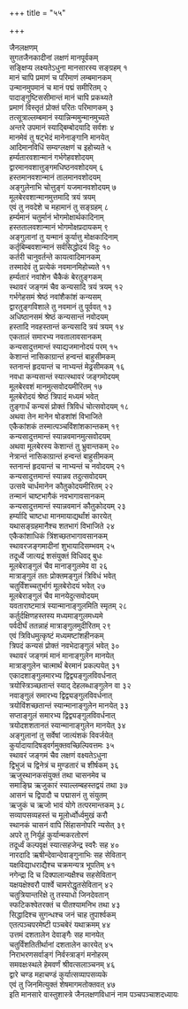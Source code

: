 +++
title = "५५"

+++
   
जैनलक्षणम्  
सुगतजैनकादीनां लक्षणं मानपूर्वकम्   
सङ्क्षिप्य लक्ष्यतेऽधुना मानसारस्य सङ्ग्रहम् १  
मानं चापि प्रमाणं च परिमाणं लम्बमानकम्   
उन्मानमुपमानं च मानं पद्मं समीरितम् २  
पादाङ्गुष्टिससीमान्तं मानं चापि प्रकथ्यते   
प्रमाणं विस्तृतं प्रोक्तं परितः परिमाणकम् ३  
तत्सूत्राल्लम्बमानं स्यान्निन्ममुन्मानमुच्यते   
अन्तरे उपमानं स्याद्बिम्बोदयादि सर्वशः ४  
मानमेवं तु षट्भेदं मानेनाङ्गानि मानयेत्   
आदिमानविधिं सम्यग्लक्षणं च इहोच्यते ५  
हर्म्यतारवशान्मानं गर्भगेहवशोदयम्   
द्वारमानवशात्तुङ्गमधिष्ठनवशोदयम् ६  
हस्तमानवशान्मानं तालमानवशोदयम्   
अङ्गुलेनाभि चोत्तुङ्गं यजमानवशोदयम् ७  
मूलबेरवशान्मानमुत्तमादि त्रयं त्रयम्   
एवं तु नवदेशे च महामानं तु सङ्ग्रहम् ८  
हर्म्यमानं चतुर्मानं भोगमोक्षार्थकादिनाम्   
हस्ततालवशान्मानं भोगमोक्षप्रदायकम् ९  
अङ्गुलानां तु यन्मानं कुर्यात्तु मोक्षकादिनाम्   
कर्तृबिम्बवशान्मानं सर्वसिद्धोदयं विदुः १०  
कर्तरी चानुवर्तन्ते कायत्वादिमानकम्   
तस्मादेवं तु प्रत्येकं नवमानमिहोच्यते ११  
हर्म्यतारं नवांशेन चैकैकं बेरतुङ्गकम्   
स्थावरं जङ्गमं चैव कन्यसादि त्रयं त्रयम् १२  
गर्भगेहसमं श्रेष्ठं नवांशैकांशं कन्यसम्   
द्वारतुङ्गविशाले तु नवमानं तु पूर्ववत् १३  
अधिष्ठानसमं श्रेष्ठं कन्यसान्तं नवोदयम्   
हस्तादि नवहस्तान्तं कन्यसादि त्रयं त्रयम् १४  
एकतालं समारभ्य नवतालावसानकम्   
कन्यसादुत्तमान्तं स्याद्यजमानोदयं परम् १५  
केशान्तं नासिकाग्रान्तं हन्वन्तं बाहुसीमकम्   
स्तनान्तं हृदयान्तं च नाभ्यन्तं मेढ्रसीमकम् १६  
नवधा कन्यसान्तं स्यात्स्थावरं जङ्गमोदयम्   
मूलबेरवशं मानमुत्सवोदयमीरितम् १७  
मूलबेरोदयं श्रेष्ठं त्रिपादं मध्यमं भवेत्   
तुङ्गार्धं कन्यसं प्रोक्तं त्रिविधं चोत्सवोदयम् १८  
अथवा तेन मानेन षोडशांशं विभाजिते   
एकैकांशकं तस्मात्पञ्चविंशांशकान्तकम् १९  
कन्यसादुत्तमान्तं स्यान्नवमानमुत्सवोदयम्   
अथवा मूलबेरस्य केशान्तं तु भ्रुवान्तकम् २०  
नेत्रान्तं नासिकाग्रान्तं हन्वन्तं बाहुसीमकम्   
स्तनान्तं हृदयान्तं च नाभ्यन्तं च नवोदयम् २१  
कन्यसादुत्तमान्तं स्यान्नव तदुत्सवोदयम्   
उत्सवे चार्धमानेन कौतुकोदयमीरितम् २२  
तन्मानं चाष्टभागैकं नवभागावसानकम्   
कन्यसादुत्तमान्तं स्यान्नवमानं कौतुकोदयम् २३  
हर्म्यादि चाष्टधा मानमायाद्यर्थांशं कारयेत्   
यथासङ्ग्रहमानैश्च शतभागं विभाजिते २४  
एकैकांशाधिकं त्रिंशच्छतभागावसानकम्   
स्थावरजङ्गमादीनां शुभायादिसम्भवम् २५  
तदूर्ध्वे जात्यद्रं शसंयुक्तं विधिवद् बुधः   
मूलबेराङ्गुलं चैव मानाङ्गुलमेव वा २६  
मात्राङ्गुलं ततः प्रोक्तमङ्गुलं त्रिविधं भवेत्   
चतुर्विंशच्चतुर्भागं मूलबेरोदयं भवेत् २७  
मूलबेराङ्गुलं चैव मानयेदुत्सवोदयम्   
यवताराष्टमात्रं स्यान्मानाङ्गुलमिति स्मृतम् २८  
कर्तुर्दक्षिणहस्तस्य मध्यमाङ्गुलमध्यमे   
पर्वदीर्घं ततन्नाहं मात्राङ्गुलमुदीरितम् २९  
एवं त्रिविधमुत्कृष्टं मध्यमष्टांशहीनकम्   
त्रिपदं कन्यसं प्रोक्तं नवभेदाङ्गुलं भवेत् ३०  
स्थावरं जङ्गमं मानं मानाङ्गुलेन मानयेत्   
मात्राङ्गुलेन चात्मार्थं बेरमानं प्रकल्पयेत् ३१  
एकादशाङ्गुलमारभ्य द्विद्व्यङ्गुलविवर्धनात्   
त्रयोस्त्रिञ्च्छतान्तं स्याद् देहलब्धाङ्गुलेन वा ३२  
नवाङ्गुलं समारभ्य द्विद्व्यङ्गुलविवर्धनात्   
त्रयोविंशच्छतान्तं स्यान्मानाङ्गुलेन मानयेत् ३३  
सप्ताङ्गुलं समारभ्य द्विद्व्यङ्गुलविवर्धनात्   
त्रयोदशशतानतं स्यान्मानाङ्गुलेन मानयेत् ३४  
अङ्गुलानां तु सर्वेषां जात्यंशकं विवर्जयेत्   
कुर्यादायादिषड्वर्गमुक्तवच्छिल्पिवत्तमः ३५  
स्थावरं जङ्गमं चैव लक्षणं वक्ष्यतेऽधुना   
द्विभुजं च द्विनेत्रं च मुण्डतारं च शीर्षकम् ३६  
ऋजुस्थानकसंयुक्तं तथा चासनमेव च   
समाङ्घ्रि ऋजुकारं स्याल्लम्बहस्तद्वयं तथा ३७  
आसनं च द्विपादौ च पद्मासनं तु संयुतम्   
ऋजुकं च ऋजो भावं योगे तत्परमान्तकम् ३८  
सव्यापसव्यहस्तं च मूलोर्ध्वोर्ध्वमुखं करौ   
स्थानकं चासनं वापि सिंहासनोपरि न्यसेत् ३९  
अपरे तु निर्यूहं कुर्यान्मकरतोरणं   
तदूर्ध्वं कल्पवृक्षं स्यात्सहजेन्द्र स्वरैः सह ४०  
नारदादि ऋषीन्देवान्देवाङ्गुनाभिः सह सेवितान्   
यक्षविद्याधराद्यैश्च चक्रमन्यत्र भूपतिम् ४१  
नगेन्द्रा दि च दिक्पालान्यक्षैश्च सहसेवितान्   
यक्षयक्षेश्वरौ पार्श्वे चामरोद्धृतसेवितान् ४२  
चतुत्रियान्तरिक्षे तु तस्याधो जिनदेवतान्   
स्फटिकश्वेतरक्तं च पीतश्यामनिभ तथा ४३  
सिद्धादिश्च सुगन्धश्च जनं चाह तुपार्श्वकम्   
एतत्पञ्चपरमेष्टी पञ्चबेरं यथाक्रमम् ४४  
उत्तमं दशतालेन देवाङ्गैः सह मानयेत्   
चतुर्विंशतितीर्थानां दशतालेन कारयेत् ४५  
निराभरणसर्वाङ्गं निर्वस्त्राङ्गं मनोहरम्   
समवक्षःस्थले हेमवर्णं श्रीवत्सलाञ्चनम् ४६  
द्वारे चण्ड महाचण्डं कुर्यात्सव्यापसव्यके   
एवं तु जिनमित्युक्तं शेषमागमतोक्तवत् ४७  
इति मानसारे वास्तुशास्त्रे जैनलक्षणविधानं नाम पञ्चपञ्चाशदध्यायः
